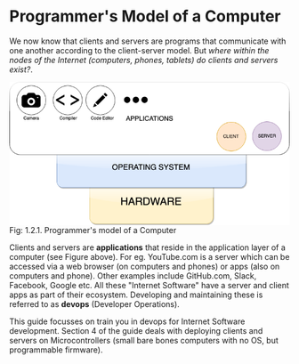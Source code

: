 # Programmer's Model of a Computer

We now know that clients and servers are programs that communicate with one another
according to the client-server model. But <i>where within the nodes of the Internet
(computers, phones, tablets) do clients and servers exist?</i>.

 <img style="display:block;margin:auto" src='../../imgs/pModel.png'>      
 <figcaption> Fig: 1.2.1. Programmer's model of a Computer</figcaption>   

Clients and servers are <b>applications</b> that reside in the application
layer of a computer (see Figure above). For eg. YouTube.com is a server which can be
accessed via a web browser (on computers and phones) or apps (also on
computers and phone). Other examples include GitHub.com, Slack,
Facebook, Google etc. All these "Internet Software" have a server and
client apps as part of their ecosystem. Developing and maintaining these
is referred to as <b>devops</b> (Developer Operations).

This guide focusses on train you in devops for Internet Software
development.
Section 4 of the guide deals with deploying clients and servers on
Microcontrollers (small bare bones computers with no OS, but programmable
firmware).
